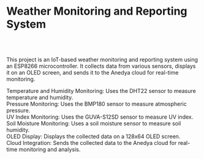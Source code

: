 <h1>Weather Monitoring and Reporting System</h1>
<br>
<br>

<P>This project is an IoT-based weather monitoring and reporting system using an ESP8266 microcontroller. It collects data from various sensors, displays it on an OLED screen, and sends it to the Anedya cloud for real-time monitoring. </P>

<div> Temperature and Humidity Monitoring: Uses the DHT22 sensor to measure temperature and humidity.<br>
Pressure Monitoring: Uses the BMP180 sensor to measure atmospheric pressure.<br>
UV Index Monitoring: Uses the GUVA-S12SD sensor to measure UV index.<br>
Soil Moisture Monitoring: Uses a soil moisture sensor to measure soil humidity.<br>
OLED Display: Displays the collected data on a 128x64 OLED screen.<br>
Cloud Integration: Sends the collected data to the Anedya cloud for real-time monitoring and analysis. </div>

